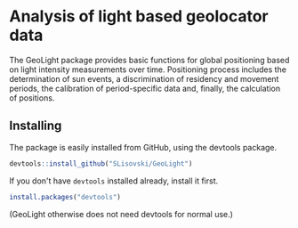 # Analysis of light based geolocator data

The GeoLight package provides basic functions for global positioning
based on light intensity measurements over time.  Positioning process
includes the determination of sun events, a discrimination of
residency and movement periods, the calibration of period-specific
data and, finally, the calculation of positions.

## Installing

The package is easily installed from GitHub, using the devtools package. 

```R
devtools::install_github("SLisovski/GeoLight")
```

If you don't have `devtools` installed already, install it first. 

```R
install.packages("devtools")
```

(GeoLight otherwise does not need devtools for normal use.)